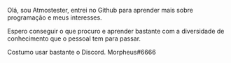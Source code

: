 Olá, sou Atmostester, entrei no Github para aprender mais sobre programação e meus interesses. 

Espero conseguir o que procuro e aprender bastante com a diversidade de conhecimento que o pessoal tem para passar.

Costumo usar bastante o Discord. Morpheus#6666
